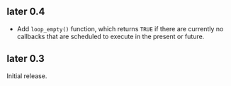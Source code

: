 ## later 0.4

* Add `loop_empty()` function, which returns `TRUE` if there are currently no callbacks that are scheduled to execute in the present or future.


## later 0.3

Initial release.
